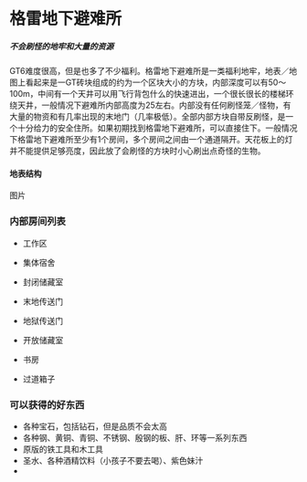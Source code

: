 # 格雷地下避难所

##### 不会刷怪的地牢和大量的资源

GT6难度很高，但是也多了不少福利。格雷地下避难所是一类福利地牢，地表／地图上看起来是一GT砖块组成的约为一个区块大小的方块，内部深度可以有50～100m，中间有一个天井可以用飞行背包什么的快速进出，一个很长很长的楼梯环绕天井，一般情况下避难所内部高度为25左右。内部没有任何刷怪笼／怪物，有大量的物资和有几率出现的末地门（几率极低）。全部内部方块自带反刷怪，是一个十分给力的安全住所。如果初期找到格雷地下避难所，可以直接住下。一般情况下格雷地下避难所至少有1个房间，多个房间之间由一个通道隔开。天花板上的灯并不能提供足够亮度，因此放了会刷怪的方块时小心刷出点奇怪的生物。

#### 地表结构

图片

### 内部房间列表

* 工作区

* 集体宿舍

* 封闭储藏室

* 末地传送门

* 地狱传送门

* 开放储藏室

* 书房

* 过道箱子

### 可以获得的好东西

* 各种宝石，包括钻石，但是品质不会太高
* 各种钢、黄铜、青铜、不锈钢、殷钢的板、肝、环等一系列东西
* 原版的铁工具和木工具
* 圣水、各种酒精饮料（小孩子不要去喝）、紫色妹汁
* 



